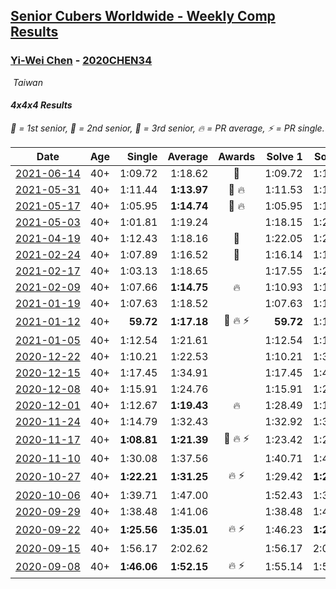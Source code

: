 <style>table {white-space: nowrap;}</style>
<link rel="stylesheet" type="text/css" href="/scw-comp/css/flags.css" />

## [Senior Cubers Worldwide - Weekly Comp Results](/scw-comp/results/)
### [Yi-Wei Chen](README.md) - [2020CHEN34](https://www.worldcubeassociation.org/persons/2020CHEN34?event=444)

<i class="flag flag-TW" />&nbsp;Taiwan

#### 4x4x4 Results

<span style="white-space: nowrap;">🥇 = 1st senior</span>, <span style="white-space: nowrap;">🥈 = 2nd senior</span>, <span style="white-space: nowrap;">🥉 = 3rd senior</span>, <span style="white-space: nowrap;">🔥 = PR average</span>, <span style="white-space: nowrap;">⚡ = PR single</span>.

| Date | Age | Single | Average | Awards | Solve 1 | Solve 2 | Solve 3 | Solve 4 | Solve 5 | Video |
| :--: | :--: | --: | --: | :--: | --: | --: | --: | --: | --: | :-- |
| [2021-06-14](../../results/2021-06-14/444.md) | 40+ | 1:09.72 | 1:18.62 | 🥈 | 1:09.72 | 1:10.06 | 1:24.07 | 1:25.51 | 1:21.72 | [Desktop](https://www.facebook.com/events/833966864162581/permalink/836659280560006) / [Mobile](https://m.facebook.com/events/833966864162581?view=permalink&id=836659280560006) |
| [2021-05-31](../../results/2021-05-31/444.md) | 40+ | 1:11.44 | **1:13.97** | 🥉 🔥 | 1:11.53 | 1:13.71 | 1:16.68 | 1:11.44 | 1:25.01 | [Desktop](https://www.facebook.com/events/1677723082618127/permalink/1684455438611558) / [Mobile](https://m.facebook.com/events/1677723082618127?view=permalink&id=1684455438611558) |
| [2021-05-17](../../results/2021-05-17/444.md) | 40+ | 1:05.95 | **1:14.74** | 🥉 🔥 | 1:05.95 | 1:19.73 | 1:12.49 | 1:21.27 | 1:11.99 | [Desktop](https://www.facebook.com/events/373354890741855/permalink/376406473770030) / [Mobile](https://m.facebook.com/events/373354890741855?view=permalink&id=376406473770030) |
| [2021-05-03](../../results/2021-05-03/444.md) | 40+ | 1:01.81 | 1:19.24 |  | 1:18.15 | 1:23.27 | 1:17.91 | 1:21.66 | 1:01.81 | [Desktop](https://www.facebook.com/events/158701836186375/permalink/161856789204213) / [Mobile](https://m.facebook.com/events/158701836186375?view=permalink&id=161856789204213) |
| [2021-04-19](../../results/2021-04-19/444.md) | 40+ | 1:12.43 | 1:18.16 | 🥉 | 1:22.05 | 1:29.77 | 1:17.71 | 1:14.73 | 1:12.43 | [Desktop](https://www.facebook.com/events/1009195762821458/permalink/1012666659141035) / [Mobile](https://m.facebook.com/events/1009195762821458?view=permalink&id=1012666659141035) |
| [2021-02-24](../../results/2021-02-24/444.md) | 40+ | 1:07.89 | 1:16.52 | 🥉 | 1:16.14 | 1:13.99 | 1:07.89 | 2:12.34 | 1:19.43 | [Desktop](https://www.facebook.com/events/256148192722702/permalink/258661555804699) / [Mobile](https://m.facebook.com/events/256148192722702?view=permalink&id=258661555804699) |
| [2021-02-17](../../results/2021-02-17/444.md) | 40+ | 1:03.13 | 1:18.65 |  | 1:17.55 | 1:29.13 | 1:03.13 | 1:18.78 | 1:19.62 | [Desktop](https://www.facebook.com/events/1341827372862028/permalink/1344643665913732) / [Mobile](https://m.facebook.com/events/1341827372862028?view=permalink&id=1344643665913732) |
| [2021-02-09](../../results/2021-02-09/444.md) | 40+ | 1:07.66 | **1:14.75** | 🔥 | 1:10.93 | 1:17.88 | 1:35.58 | 1:15.45 | 1:07.66 | [Desktop](https://www.facebook.com/events/1072787469872680/permalink/1074297596388334) / [Mobile](https://m.facebook.com/events/1072787469872680?view=permalink&id=1074297596388334) |
| [2021-01-19](../../results/2021-01-19/444.md) | 40+ | 1:07.63 | 1:18.52 |  | 1:07.63 | 1:10.25 | 1:19.54 | 1:25.92 | 1:25.78 | [Desktop](https://www.facebook.com/events/801984480354340/permalink/804963500056438) / [Mobile](https://m.facebook.com/events/801984480354340?view=permalink&id=804963500056438) |
| [2021-01-12](../../results/2021-01-12/444.md) | 40+ | **59.72** | **1:17.18** | 🥉 🔥 ⚡ | **59.72** | 1:19.50 | 1:14.23 | 1:17.81 | 1:20.44 | [Desktop](https://www.facebook.com/events/412251730086008/permalink/413385163305998) / [Mobile](https://m.facebook.com/events/412251730086008?view=permalink&id=413385163305998) |
| [2021-01-05](../../results/2021-01-05/444.md) | 40+ | 1:12.54 | 1:21.61 |  | 1:12.54 | 1:19.80 | 1:19.40 | 1:31.07 | 1:25.64 | [Desktop](https://www.facebook.com/events/438895340619582/permalink/442820160227100) / [Mobile](https://m.facebook.com/events/438895340619582?view=permalink&id=442820160227100) |
| [2020-12-22](../../results/2020-12-22/444.md) | 40+ | 1:10.21 | 1:22.53 |  | 1:10.21 | 1:31.85 | 1:17.86 | 1:31.23 | 1:18.49 | [Desktop](https://www.facebook.com/events/202563571576862/permalink/203170348182851) / [Mobile](https://m.facebook.com/events/202563571576862?view=permalink&id=203170348182851) |
| [2020-12-15](../../results/2020-12-15/444.md) | 40+ | 1:17.45 | 1:34.91 |  | 1:17.45 | 1:48.67 | DNF | 1:29.05 | 1:27.01 | [Desktop](https://www.facebook.com/events/380879093195746/permalink/381924219757900) / [Mobile](https://m.facebook.com/events/380879093195746?view=permalink&id=381924219757900) |
| [2020-12-08](../../results/2020-12-08/444.md) | 40+ | 1:15.91 | 1:24.76 |  | 1:15.91 | 1:21.69 | 1:27.87 | 1:32.30 | 1:24.72 | [Desktop](https://www.facebook.com/events/209111367450307/permalink/210958447265599) / [Mobile](https://m.facebook.com/events/209111367450307?view=permalink&id=210958447265599) |
| [2020-12-01](../../results/2020-12-01/444.md) | 40+ | 1:12.67 | **1:19.43** | 🔥 | 1:28.49 | 1:17.90 | 1:25.47 | 1:12.67 | 1:14.93 | [Desktop](https://www.facebook.com/events/383885642947563/permalink/391914005478060) / [Mobile](https://m.facebook.com/events/383885642947563?view=permalink&id=391914005478060) |
| [2020-11-24](../../results/2020-11-24/444.md) | 40+ | 1:14.79 | 1:32.43 |  | 1:32.92 | 1:36.85 | 1:14.79 | 1:40.52 | 1:27.51 | [Desktop](https://www.facebook.com/events/383885642947563/permalink/386365896032871) / [Mobile](https://m.facebook.com/events/383885642947563?view=permalink&id=386365896032871) |
| [2020-11-17](../../results/2020-11-17/444.md) | 40+ | **1:08.81** | **1:21.39** | 🥉 🔥 ⚡ | 1:23.42 | 1:23.20 | 1:17.55 | 1:52.97 | **1:08.81** | [Desktop](https://www.facebook.com/events/385577379164063/permalink/387565405631927) / [Mobile](https://m.facebook.com/events/385577379164063?view=permalink&id=387565405631927) |
| [2020-11-10](../../results/2020-11-10/444.md) | 40+ | 1:30.08 | 1:37.56 |  | 1:40.71 | 1:41.90 | 1:30.08 | DNS | DNS | [Desktop](https://www.facebook.com/events/391709741873523/permalink/401789200865577) / [Mobile](https://m.facebook.com/events/391709741873523?view=permalink&id=401789200865577) |
| [2020-10-27](../../results/2020-10-27/444.md) | 40+ | **1:22.21** | **1:31.25** | 🔥 ⚡ | 1:29.42 | **1:22.21** | 1:30.40 | 1:33.93 | 1:36.45 | [Desktop](https://www.facebook.com/events/1621959871298390/permalink/1628315857329458) / [Mobile](https://m.facebook.com/events/1621959871298390?view=permalink&id=1628315857329458) |
| [2020-10-06](../../results/2020-10-06/444.md) | 40+ | 1:39.71 | 1:47.00 |  | 1:52.43 | 1:39.71 | 1:48.86 | DNS | DNS | [Desktop](https://www.facebook.com/events/2766581680255939/permalink/2769788749935232) / [Mobile](https://m.facebook.com/events/2766581680255939?view=permalink&id=2769788749935232) |
| [2020-09-29](../../results/2020-09-29/444.md) | 40+ | 1:38.48 | 1:41.06 |  | 1:38.48 | 1:42.28 | 1:42.42 | DNS | DNS | [Desktop](https://www.facebook.com/events/427181104911253/permalink/430061267956570) / [Mobile](https://m.facebook.com/events/427181104911253?view=permalink&id=430061267956570) |
| [2020-09-22](../../results/2020-09-22/444.md) | 40+ | **1:25.56** | **1:35.01** | 🔥 ⚡ | 1:46.23 | **1:25.56** | 1:33.69 | 1:40.32 | 1:31.02 | [Desktop](https://www.facebook.com/events/342541897161786/permalink/345214566894519) / [Mobile](https://m.facebook.com/events/342541897161786?view=permalink&id=345214566894519) |
| [2020-09-15](../../results/2020-09-15/444.md) | 40+ | 1:56.17 | 2:02.62 |  | 1:56.17 | 2:01.72 | 2:09.96 | DNS | DNS | [Desktop](https://www.facebook.com/events/655903882008117/permalink/657257065206132) / [Mobile](https://m.facebook.com/events/655903882008117?view=permalink&id=657257065206132) |
| [2020-09-08](../../results/2020-09-08/444.md) | 40+ | **1:46.06** | **1:52.15** | 🔥 ⚡ | 1:55.14 | 1:55.24 | **1:46.06** | DNS | DNS | [Desktop](https://www.facebook.com/events/342884623427933/permalink/345634483152947) / [Mobile](https://m.facebook.com/events/342884623427933?view=permalink&id=345634483152947) |


<!-- Global site tag (gtag.js) - Google Analytics -->
<script async src="https://www.googletagmanager.com/gtag/js?id=UA-86348435-3"></script>
<script>window.dataLayer = window.dataLayer || []; function gtag() {dataLayer.push(arguments);} gtag('js', new Date()); gtag('config', 'UA-86348435-3');</script>
